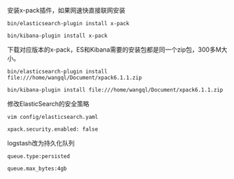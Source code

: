  安装x-pack插件，如果网速快直接联网安装

```shell
bin/elasticsearch-plugin install x-pack

bin/kibana-plugin install x-pack
```

下载对应版本的x-pack，ES和Kibana需要的安装包都是同一个zip包，300多M大小。

```
bin/elasticsearch-plugin install file:///home/wangql/Document/xpack6.1.1.zip

bin/kibana-plugin install file:///home/wangql/Document/xpack6.1.1.zip
```

修改ElasticSearch的安全策略

```
vim config/elasticsearch.yaml

xpack.security.enabled: false
```

logstash改为持久化队列

```
queue.type:persisted

queue.max_bytes:4gb
```







